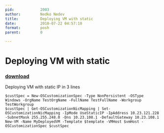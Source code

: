 ```yaml
---
pid:            2003
author:         Nedko Nedev
title:          Deploying VM with static
date:           2010-07-22 04:57:10
format:         posh
parent:         0

---
```


# Deploying VM with static

### [download](Scripts\2003.ps1)

Deploying VM with static IP in 3 lines

```posh
$custSpec = New-OSCustomizationSpec -Type NonPersistent -OSType Windows -OrgName TestOrgName -FullName TestFullName -Workgroup TestWorkgroup
$custSpec | Get-OSCustomizationNicMapping | Set-OSCustomizationNicMapping -IpMode UseStaticIP -IpAddress 10.23.121.228 -SubnetMask 255.255.248.0 -Dns 10.23.108.1 -DefaultGateway 10.23.108.1
New-VM -Name MyDeployedVM -Template $template -VMHost $vmHost -OSCustomizationSpec $custSpec 

```
